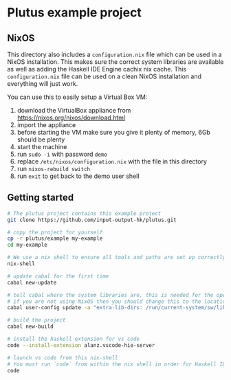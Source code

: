 # Plutus example project

## NixOS

This directory also includes a `configuration.nix` file which can be used in a NixOS installation. This makes sure the correct system libraries are available as well as adding the Haskell IDE Engine cachix nix cache. This `configuration.nix` file can be used on a clean NixOS installation and everything will just work.

You can use this to easily setup a Virtual Box VM:

1. download the VirtualBox appliance from https://nixos.org/nixos/download.html
2. import the appliance
3. before starting the VM make sure you give it plenty of memory, 6Gb should be plenty
4. start the machine
5. run `sudo -i` with password `demo`
6. replace `/etc/nixos/configuration.nix` with the file in this directory
7. run `nixos-rebuild switch`
8. run `exit` to get back to the demo user shell

## Getting started

```bash
# The plutus project contains this example project
git clone https://github.com/input-output-hk/plutus.git

# copy the project for yourself
cp -r plutus/example my-example
cd my-example

# We use a nix shell to ensure all tools and paths are set up correctly
nix-shell

# update cabal for the first time
cabal new-update

# tell cabal where the system libraries are, this is needed for the openssl libs
# if you are not using NixOS then you should change this to the location of the openssl libs
cabal user-config update -a "extra-lib-dirs: /run/current-system/sw/lib"

# build the project
cabal new-build

# install the haskell extension for vs code
code --install-extension alanz.vscode-hie-server

# launch vs code from this nix-shell
# You must run `code` from within the nix shell in order for Haskell IDE Engine to work correctly
code
```
